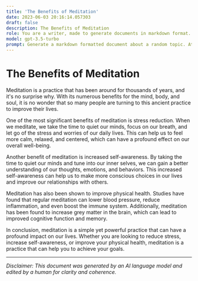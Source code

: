 ```yaml
---
title: 'The Benefits of Meditation'
date: 2023-06-03 20:16:14.057303
draft: false
description: The Benefits of Meditation
role: You are a writer, made to generate documents in markdown format. It is very important that all of the documents you generate are in valid markdown format.
model: gpt-3.5-turbo
prompt: Generate a markdown formatted document about a random topic. At the bottom, include a disclaimer explaining that the document was generated by you. The first line of the document should be the title. Make sure that the entire document is in proper markdown format, using a mix of various tags to make the document visually appealing.
---
```


# The Benefits of Meditation

Meditation is a practice that has been around for thousands of years, and it's no surprise why. With its numerous benefits for the mind, body, and soul, it is no wonder that so many people are turning to this ancient practice to improve their lives.

One of the most significant benefits of meditation is stress reduction. When we meditate, we take the time to quiet our minds, focus on our breath, and let go of the stress and worries of our daily lives. This can help us to feel more calm, relaxed, and centered, which can have a profound effect on our overall well-being.

Another benefit of meditation is increased self-awareness. By taking the time to quiet our minds and tune into our inner selves, we can gain a better understanding of our thoughts, emotions, and behaviors. This increased self-awareness can help us to make more conscious choices in our lives and improve our relationships with others.

Meditation has also been shown to improve physical health. Studies have found that regular meditation can lower blood pressure, reduce inflammation, and even boost the immune system. Additionally, meditation has been found to increase grey matter in the brain, which can lead to improved cognitive function and memory.

In conclusion, meditation is a simple yet powerful practice that can have a profound impact on our lives. Whether you are looking to reduce stress, increase self-awareness, or improve your physical health, meditation is a practice that can help you to achieve your goals.

---

*Disclaimer: This document was generated by an AI language model and edited by a human for clarity and coherence.*